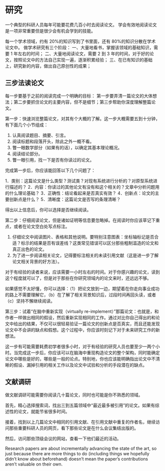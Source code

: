 # 研究

一个典型的科研人员每年可能要花费几百小时去阅读论文。
学会有效地阅读论文是一项非常重要但是很少会有机会学到的技能。

每一个学术领域，约有 20%的知识写到了书里面，还有 80%的知识分散在学术论文中。
做学术研究有三个阶段：
一、大量地看书，掌握该领域的基础知识，需要 1 年左右的时间；
二、大量地阅读论文，需要 2 到 3 年的时间，对于好的论文，按照论文中的方法自己实现一遍，逐渐积累经验；
三、在已有知识的基础上，研究新的内容，做出自己原创性的成果；

## 三步法读论文

每一步要基于之前的阅读完成一个明确的目标：
第一步要弄清一篇论文的大体想法；第二步要抓住论文的主要内容，但不是细节；第三步帮助你深度理解整篇论文。

第一步：快速浏览整篇论文，对其有个大概的了解。这一步大概需要五到十分钟，有下面几个小节组成：

1. 认真阅读题目、摘要、引言。
2. 阅读标题和段落开头，除此之外一概不看。
3. 瞥一眼数学部分（如果有的话），以确定其基本理论概况。
4. 阅读结论部分。
5. 瞥一眼引用，找一下是否有你读过的论文。

完成第一步后，你应该能回答以下几个问题了：

1．类别：这篇论文是什么类型？测试类？对现有系统进行分析的？对原型系统进行描述的？
2．内容：你读过的其他论文有没有和这个相关的？文章中分析问题用的什么理论基础？
3．正确性：结论看起来是否真实有效？
4．创新点：论文的主要创新点是什么？
5．清晰度：这篇论文是否写的条理清晰？

得出以上信息后，你可以选择是否继续阅读。

第二步：仔细阅读论文，但是诸如证明等信息要忽略掉。在阅读时你应该草记下重点，或者在论文空白处写点标注。

1. 仔细论文中阅读图片、表格和其他说明。要特别注意图表：坐标轴标记是否合适？标示的结果是否有误差线？这类常见错误可以区分那些粗制滥造的论文和真正出色的论文。
2. 为了进一步阅读相关论文，记得要标注相关的未读引用文献（这是进一步了解论文相关背景的好方法）。

对于有经验的读者来说，应该需要一小时左右的时间。对于你感兴趣的论文，读到这个程度就可以了，但是对于那些在你研究领域内的论文来时，还远远不够。

如果感觉不太好懂，你可以选择：（1）把论文放到一边，期望着在你走向事业成功的路上不需要理解它，（b）在了解了相关背景知识后，过段时间再回头读，或者（c）坚持不懈继续阅读。

第三步：试着“在脑中重新实现（virtually re-implement）”那篇论文：也就是，和作者一样做出相同的假设，然后重新实现相同的工作。通过对比你自己得出的和论文中给出的结果，不仅可以很轻易验证一篇论文的创新点是否真实，而且还能发现论文中不会讲的缺点和假想。这个过程中，你应该时刻记下对于未来研究工作的新想法。

这一步有可能需要耗费初学者很多小时，对于有经验的研究人员也要至少一两个小时。当完成这一步后，你应该可以在脑海中重现构造论文的整个架构，同时能确定论文中哪些是好的，哪些是一般的论点。特别地，你也应该能明确指出论文中不清晰的假设、漏掉引用的相关工作以及论文中试验和分析的手段潜在的缺点。

## 文献调研

做文献调研可能需要你阅读几十篇论文，同时也可能是你不熟悉的领域。

首先，精心选择搜索词，找出三到五篇领域中“最近最多被引用”的论文。如果有综述性的论文，就能节省很多时间。

接着，找到以上几篇论文中相同的引用文献、在引用文献中重复的作者名，继续访问那些重要科研人员的网页，看下那些论文是在什么会议集结出版的。

然后，访问那些顶级会议的网站，查看一下他们最近的活动。

Research papers are about incrementally advancing the state of the art, so just because there are more things to do (including things we hopefully didn’t know about beforehand) doesn’t mean the paper’s contributions aren’t valuable on their own.